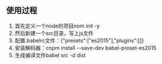 ## 使用过程

1. 首先定义一个node的项目nom init -y
2. 然后新建一个src目录，写上js文件
3. 配置.babelrc文件：{"presets":["es2015"],"plugins":[]}
4. 安装解码器：cnpm install --save-dev babel-preset-es2015
5. 生成编译文件babel src -d dist

